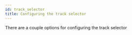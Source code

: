 ```yaml
---
id: track_selector
title: Configuring the track selector
---
```


There are a couple options for configuring the track selector
